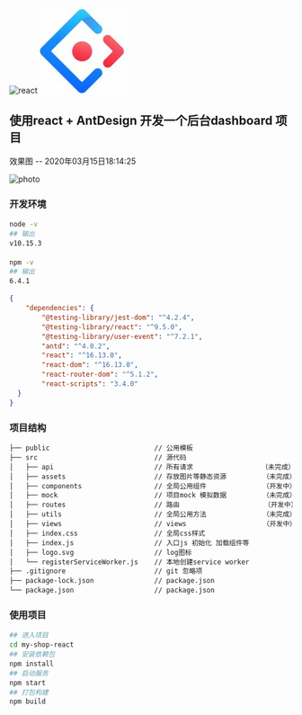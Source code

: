 ![react](https://img-blog.csdnimg.cn/20200308222613109.png)
![antd](https://github.com/laoShiRen1207/my-shop-react/blob/master/public/antd.jpg)

## 使用react + AntDesign 开发一个后台dashboard 项目
效果图 -- 2020年03月15日18:14:25

![photo](https://img-blog.csdnimg.cn/20200315181317602.png?x-oss-process=image/watermark,type_ZmFuZ3poZW5naGVpdGk,shadow_10,text_aHR0cHM6Ly9ibG9nLmNzZG4ubmV0L3dlaXhpbl80MjEyNjQ2OA==,size_16,color_FFFFFF,t_70)

### 开发环境
~~~bash
node -v
## 输出
v10.15.3

npm -v
## 输出
6.4.1
~~~

~~~json
{
    "dependencies": {
        "@testing-library/jest-dom": "^4.2.4",
        "@testing-library/react": "^9.5.0",
        "@testing-library/user-event": "^7.2.1",
        "antd": "^4.0.2",
        "react": "^16.13.0",
        "react-dom": "^16.13.0",
        "react-router-dom": "^5.1.2",
        "react-scripts": "3.4.0"
  }
}
~~~

### 项目结构

~~~bash
├── public                          // 公用模板
├── src                             // 源代码
│   ├── api                         // 所有请求                 （未完成）
│   ├── assets                      // 存放图片等静态资源         （未完成）
│   ├── components                  // 全局公用组件              （开发中）
│   ├── mock                        // 项目mock 模拟数据         （未完成）
│   ├── routes                      // 路由                     （开发中）
│   ├── utils                       // 全局公用方法              （未完成）
│   ├── views                       // views                   （开发中）
│   ├── index.css                   // 全局css样式
│   ├── index.js                    // 入口js 初始化 加载组件等
│   ├── logo.svg                    // log图标
│   └── registerServiceWorker.js    // 本地创建service worker 
├── .gitignore                      // git 忽略项
├── package-lock.json               // package.json
└── package.json                    // package.json
~~~

### 使用项目
~~~bash
## 进入项目
cd my-shop-react
## 安装依赖包 
npm install
## 启动服务 
npm start
## 打包构建 
npm build
~~~

